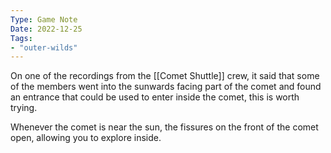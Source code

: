 ```yaml
---
Type: Game Note
Date: 2022-12-25
Tags:
- "outer-wilds"
---
```

On one of the recordings from the [[Comet Shuttle]] crew, it said that some of the members went into the sunwards facing part of the comet and found an entrance that could be used to enter inside the comet, this is worth trying.

Whenever the comet is near the sun, the fissures on the front of the comet open, allowing you to explore inside.
